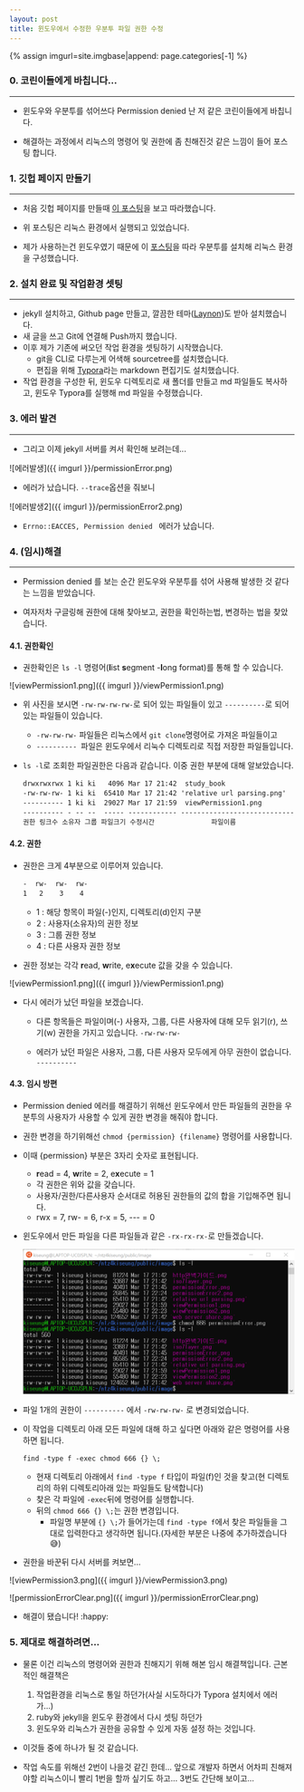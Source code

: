 ```yaml
---
layout: post
title: 윈도우에서 수정한 우분투 파일 권한 수정
---
```


{% assign imgurl=site.imgbase|append: page.categories[-1] %}

### 0. 코린이들에게 바칩니다...

---

- 윈도우와 우분투를 섞어쓰다 Permission denied 난 저 같은 코린이들에게 바칩니다.

- 해결하는 과정에서 리눅스의 명령어 및 권한에 좀 친해진것 같은 느낌이 들어 포스팅 합니다.



### 1. 깃헙 페이지 만들기

---

- 처음 깃헙 페이지를 만들때 [이 포스팅](https://devinlife.com/howto/)을 보고 따라했습니다.

- 위 포스팅은 리눅스 환경에서 실행되고 있었습니다. 
- 제가 사용하는건 윈도우였기 때문에 이 [포스팅](https://m.blog.naver.com/6116949/221244246623)을 따라 우분투를 설치해 리눅스 환경을 구성했습니다.



### 2. 설치 완료 및 작업환경 셋팅

---

- jekyll 설치하고, Github page 만들고, 깔끔한 테마([Laynon](https://github.com/poole/lanyon))도 받아 설치했습니다.
- 새 글을 쓰고 Git에 연결해 Push까지 했습니다.
- 이후 제가 기존에 써오던 작업 환경을 셋팅하기 시작했습니다.
  - git을 CLI로 다루는게 어색해 sourcetree를 설치했습니다.
  - 편집을 위해 [Typora](https://typora.io/)라는 markdown 편집기도 설치했습니다.
- 작업 환경을 구성한 뒤, 윈도우 디렉토리로 새 폴더를 만들고 md 파일들도 복사하고, 윈도우 Typora를 실행해 md 파일을 수정했습니다.



### 3. 에러 발견

---

- 그리고 이제 jekyll 서버를 켜서 확인해 보려는데...

 ![에러발생]({{ imgurl }}/permissionError.png)

- 에러가 났습니다.  ```--trace```옵션을 줘보니

 ![에러발생2]({{ imgurl }}/permissionError2.png)

- ```Errno::EACCES, Permission denied ``` 에러가 났습니다.

  

### 4. (임시)해결

---

- Permission denied 를 보는 순간 윈도우와 우분투를 섞어 사용해 발생한 것 같다는 느낌을 받았습니다.

- 여자저차 구글링해 권한에 대해 찾아보고, 권한을 확인하는법, 변경하는 법을 찾았습니다.

#### 4.1. 권한확인 

- 권한확인은 ``` ls -l ``` 명령어(**l**ist **s**egment -**l**ong format)를 통해 할 수 있습니다. 

![viewPermission1.png]({{ imgurl }}/viewPermission1.png)

- 위 사진을 보시면  ```-rw-rw-rw-rw-```로 되어 있는 파일들이 있고 ```----------```로 되어있는 파일들이 있습니다. 

  - ```-rw-rw-rw-``` 파일들은 리눅스에서 ```git clone```명령어로 가져온 파일들이고
  -  ```---------- ```파일은 윈도우에서 리눅수 디렉토리로 직접 저장한 파일들입니다.

- ```ls -l```로 조회한 파일권한은 다음과 같습니다. 이중 권한 부분에 대해 알보았습니다.

  ```html
  drwxrwxrwx 1 ki ki   4096 Mar 17 21:42  study_book
  -rw-rw-rw- 1 ki ki  65410 Mar 17 21:42 'relative url parsing.png'
  ---------- 1 ki ki  29027 Mar 17 21:59  viewPermission1.png
  ---------- - -- --  ----- ------------ ----------------------------
  권한 링크수 소유자 그룹 파일크기 수정시간              파일이름
  ```

#### 4.2. 권한

- 권한은 크게 4부분으로 이루어져 있습니다. 

  ```html
  -  rw-  rw-  rw-
  1   2    3    4 
  ```

  - 1 : 해당 항목이 파일(-)인지, 디렉토리(d)인지 구분
  - 2 : 사용자(소유자)의 권한 정보
  - 3 : 그룹 권한 정보
  - 4 : 다른 사용자 권한 정보

- 권한 정보는 각각 **r**ead, **w**rite, e**x**ecute 값을 갖을 수 있습니다. 

 ![viewPermission1.png]({{ imgurl }}/viewPermission1.png)

- 다시 에러가 났던 파일을 보겠습니다. 

  - 다른 항목들은 파일이며(-) 사용자, 그룹, 다른 사용자에 대해 모두 읽기(r), 쓰기(w) 권한을 가지고 있습니다. ```-rw-rw-rw-```

  - 에러가 났던 파일은 사용자, 그룹, 다른 사용자 모두에게 아무 권한이 없습니다. ```----------```

#### 4.3. 임시 방편

- Permission denied 에러를 해결하기 위해선 윈도우에서 만든 파일들의 권한을 우분투의 사용자가 사용할 수 있게 권한 변경을 해줘야 합니다.

- 권한 변경을 하기위해선 ``` chmod {permission} {filename} ``` 명령어를 사용합니다. 
- 이때 {permission} 부분은 3자리 숫자로 표현됩니다.
  - **r**ead = 4, **w**rite = 2, e**x**ecute = 1
  - 각 권한은 위와 값을 갖습니다. 
  - 사용자/권한/다른사용자 순서대로 허용된 권한들의 값의 합을 기입해주면 됩니다.
  - rwx = 7, rw- = 6, r-x = 5, --- = 0 
- 윈도우에서 만든 파일을 다른 파일들과 같은 ```-rx-rx-rx-```로 만들겠습니다.

  ![viewPermission2.png](/nonuse/static/image/jekyll/viewPermission2.png)

- 파일 1개의 권한이 ```----------``` 에서 ```-rw-rw-rw-``` 로 변경되었습니다. 

- 이 작업을 디렉토리 아래 모든 파일에 대해 하고 싶다면 아래와 같은 명령어를 사용하면 됩니다.

  ```
  find -type f -exec chmod 666 {} \;
  ```
  - 현재 디렉토리 아래에서 ```find -type f``` 타입이 파일(f)인 것을 찾고(현 디렉토리의 하위 디렉토리아래 있는 파일들도 탐색합니다)
  - 찾은 각 파일에 ```-exec```뒤에 명령어를 실행합니다. 
  - 뒤의 ```chmod 666 {} \;```는 권한 변경입니다. 
    - 파일명 부분에 ```{} \;```가 들어가는데 ```find -type f```에서 찾은 파일들을 그대로 입력한다고 생각하면 됩니다.(자세한 부분은 나중에 추가하겠습니다 :sweat_smile:)

- 권한을 바꾼뒤 다시 서버를 켜보면...

![viewPermission3.png]({{ imgurl }}/viewPermission3.png)

![permissionErrorClear.png]({{ imgurl }}/permissionErrorClear.png)

- 해결이 됐습니다! :happy:

### 5. 제대로 해결하려면...

- 물론 이건 리눅스의 명령어와 권한과 친해지기 위해 해본 임시 해결책입니다. 근본적인 해결책은 

	1. 작업환경을 리눅스로 통일 하던가(사실 시도하다가 Typora 설치에서 에러가...)		
	2. ruby와 jekyll을 윈도우 환경에서 다시 셋팅 하던가
	3. 윈도우와 리눅스가 권한을 공유할 수 있게 자동 설정 하는 것입니다.
- 이것들 중에 하나가 될 것 같습니다. 
- 작업 속도를 위해선 2번이 나을것 같긴 한데... 앞으로 개발자 하면서 어차피 친해져야할 리눅스이니 빨리 1번을 할까 싶기도 하고... 3번도 간단해 보이고...

